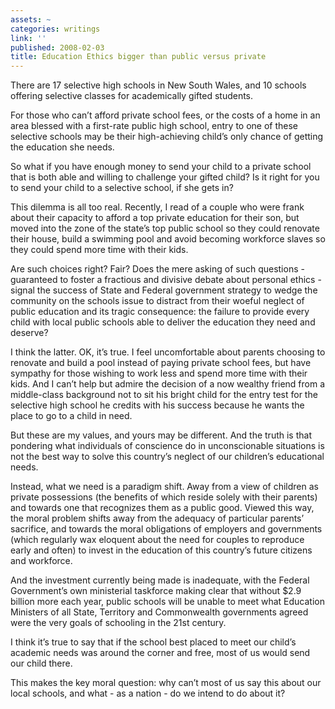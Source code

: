 ```yaml
---
assets: ~
categories: writings
link: ''
published: 2008-02-03
title: Education Ethics bigger than public versus private
---
```

There are 17 selective high schools in New South Wales, and 10 schools
offering selective classes for academically gifted students.

For those who can’t afford private school fees, or the costs of a home
in an area blessed with a first-rate public high school, entry to one of
these selective schools may be their high-achieving child’s only chance
of getting the education she needs.

So what if you have enough money to send your child to a private school
that is both able and willing to challenge your gifted child? Is it
right for you to send your child to a selective school, if she gets in?

This dilemma is all too real. Recently, I read of a couple who were
frank about their capacity to afford a top private education for their
son, but moved into the zone of the state’s top public school so they
could renovate their house, build a swimming pool and avoid becoming
workforce slaves so they could spend more time with their kids.

Are such choices right? Fair? Does the mere asking of such questions -
guaranteed to foster a fractious and divisive debate about personal
ethics - signal the success of State and Federal government strategy to
wedge the community on the schools issue to distract from their woeful
neglect of public education and its tragic consequence: the failure to
provide every child with local public schools able to deliver the
education they need and deserve?

I think the latter. OK, it’s true. I feel uncomfortable about parents
choosing to renovate and build a pool instead of paying private school
fees, but have sympathy for those wishing to work less and spend more
time with their kids. And I can’t help but admire the decision of a now
wealthy friend from a middle-class background not to sit his bright
child for the entry test for the selective high school he credits with
his success because he wants the place to go to a child in need.

But these are my values, and yours may be different. And the truth is
that pondering what individuals of conscience do in unconscionable
situations is not the best way to solve this country’s neglect of our
children’s educational needs.

Instead, what we need is a paradigm shift. Away from a view of children
as private possessions (the benefits of which reside solely with their
parents) and towards one that recognizes them as a public good. Viewed
this way, the moral problem shifts away from the adequacy of particular
parents’ sacrifice, and towards the moral obligations of employers and
governments (which regularly wax eloquent about the need for couples to
reproduce early and often) to invest in the education of this country’s
future citizens and workforce.

And the investment currently being made is inadequate, with the Federal
Government’s own ministerial taskforce making clear that without $2.9
billion more each year, public schools will be unable to meet what
Education Ministers of all State, Territory and Commonwealth governments
agreed were the very goals of schooling in the 21st century.

I think it’s true to say that if the school best placed to meet our
child’s academic needs was around the corner and free, most of us would
send our child there.

This makes the key moral question: why can’t most of us say this about
our local schools, and what - as a nation - do we intend to do about it?
